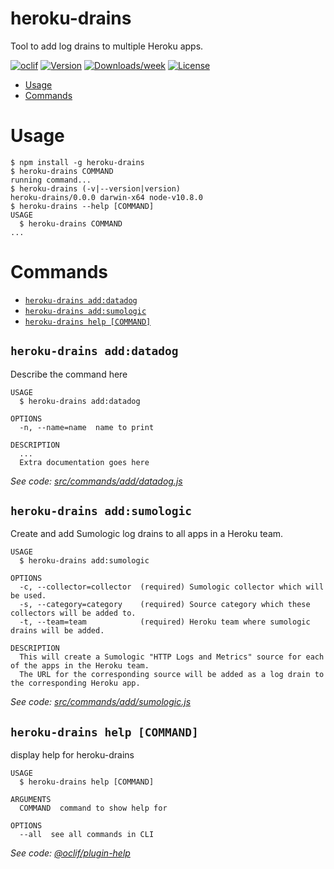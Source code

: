 heroku-drains
=============

Tool to add log drains to multiple Heroku apps.

[![oclif](https://img.shields.io/badge/cli-oclif-brightgreen.svg)](https://oclif.io)
[![Version](https://img.shields.io/npm/v/heroku-drains.svg)](https://npmjs.org/package/heroku-drains)
[![Downloads/week](https://img.shields.io/npm/dw/heroku-drains.svg)](https://npmjs.org/package/heroku-drains)
[![License](https://img.shields.io/npm/l/heroku-drains.svg)](https://github.com/erikkri/heroku-drains/blob/master/package.json)

<!-- toc -->
* [Usage](#usage)
* [Commands](#commands)
<!-- tocstop -->
# Usage
<!-- usage -->
```sh-session
$ npm install -g heroku-drains
$ heroku-drains COMMAND
running command...
$ heroku-drains (-v|--version|version)
heroku-drains/0.0.0 darwin-x64 node-v10.8.0
$ heroku-drains --help [COMMAND]
USAGE
  $ heroku-drains COMMAND
...
```
<!-- usagestop -->
# Commands
<!-- commands -->
* [`heroku-drains add:datadog`](#heroku-drains-adddatadog)
* [`heroku-drains add:sumologic`](#heroku-drains-addsumologic)
* [`heroku-drains help [COMMAND]`](#heroku-drains-help-command)

## `heroku-drains add:datadog`

Describe the command here

```
USAGE
  $ heroku-drains add:datadog

OPTIONS
  -n, --name=name  name to print

DESCRIPTION
  ...
  Extra documentation goes here
```

_See code: [src/commands/add/datadog.js](https://github.com/erikkri/heroku-drains/blob/v0.0.0/src/commands/add/datadog.js)_

## `heroku-drains add:sumologic`

Create and add Sumologic log drains to all apps in a Heroku team.

```
USAGE
  $ heroku-drains add:sumologic

OPTIONS
  -c, --collector=collector  (required) Sumologic collector which will be used.
  -s, --category=category    (required) Source category which these collectors will be added to.
  -t, --team=team            (required) Heroku team where sumologic drains will be added.

DESCRIPTION
  This will create a Sumologic "HTTP Logs and Metrics" source for each of the apps in the Heroku team.
  The URL for the corresponding source will be added as a log drain to the corresponding Heroku app.
```

_See code: [src/commands/add/sumologic.js](https://github.com/erikkri/heroku-drains/blob/v0.0.0/src/commands/add/sumologic.js)_

## `heroku-drains help [COMMAND]`

display help for heroku-drains

```
USAGE
  $ heroku-drains help [COMMAND]

ARGUMENTS
  COMMAND  command to show help for

OPTIONS
  --all  see all commands in CLI
```

_See code: [@oclif/plugin-help](https://github.com/oclif/plugin-help/blob/v2.1.4/src/commands/help.ts)_
<!-- commandsstop -->
